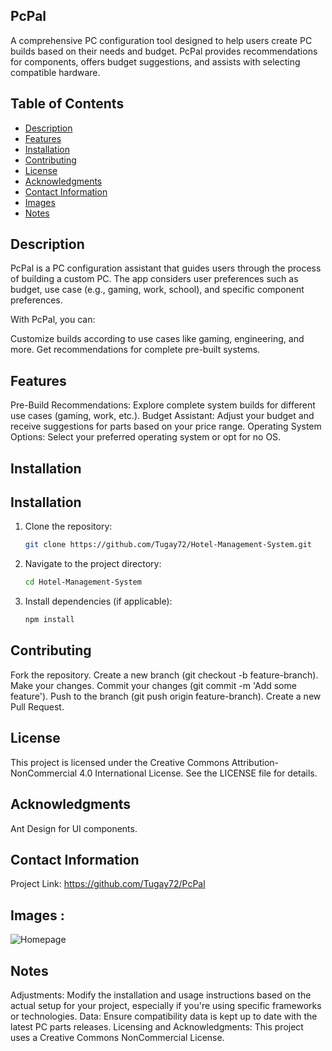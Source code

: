 ## PcPal
A comprehensive PC configuration tool designed to help users create PC builds based on their needs and budget. PcPal provides recommendations for components, offers budget suggestions, and assists with selecting compatible hardware.

## Table of Contents
- [Description](#description)
- [Features](#features)
- [Installation](#installation)
- [Contributing](#contributing)
- [License](#license)
- [Acknowledgments](#acknowledgments)
- [Contact Information](#contact-information)
- [Images](#images)
- [Notes](#notes)

## Description
PcPal is a PC configuration assistant that guides users through the process of building a custom PC. The app considers user preferences such as budget, use case (e.g., gaming, work, school), and specific component preferences.

With PcPal, you can:

Customize builds according to use cases like gaming, engineering, and more.
Get recommendations for complete pre-built systems.

## Features
Pre-Build Recommendations: Explore complete system builds for different use cases (gaming, work, etc.).
Budget Assistant: Adjust your budget and receive suggestions for parts based on your price range.
Operating System Options: Select your preferred operating system or opt for no OS.

## Installation

## Installation
1. Clone the repository:
   ```bash
   git clone https://github.com/Tugay72/Hotel-Management-System.git
2. Navigate to the project directory:
   ```bash
   cd Hotel-Management-System
3. Install dependencies (if applicable):
   ```bash
   npm install

## Contributing
Fork the repository.
Create a new branch (git checkout -b feature-branch).
Make your changes.
Commit your changes (git commit -m 'Add some feature').
Push to the branch (git push origin feature-branch).
Create a new Pull Request.

## License
This project is licensed under the Creative Commons Attribution-NonCommercial 4.0 International License. See the LICENSE file for details.

## Acknowledgments
Ant Design for UI components.
## Contact Information
Project Link: https://github.com/Tugay72/PcPal

## Images :
![Homepage](github_assets/pcpal.png) 

## Notes
Adjustments: Modify the installation and usage instructions based on the actual setup for your project, especially if you're using specific frameworks or technologies.
Data: Ensure compatibility data is kept up to date with the latest PC parts releases.
Licensing and Acknowledgments: This project uses a Creative Commons NonCommercial License.
